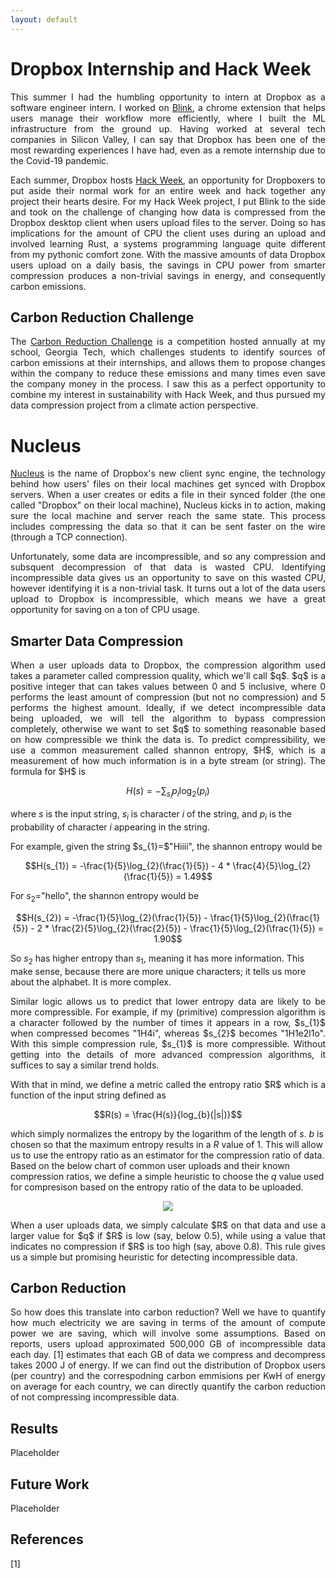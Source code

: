 ```yaml
---
layout: default
---
```


# Dropbox Internship and Hack Week

<p align="justify">
This summer I had the humbling opportunity to intern at Dropbox as a software engineer intern. I worked on <a href="https://www.blinkapp.io/" target="_blank">Blink</a>, a chrome extension that helps users manage their workflow more efficiently, where I built the ML infrastructure from the ground up. Having worked at several tech companies in Silicon Valley, I can say that Dropbox has been one of the most rewarding experiences I have had, even as a remote internship due to the Covid-19 pandemic.
</p>

<p align="justify">
Each summer, Dropbox hosts <a href="https://blog.dropbox.com/topics/inside-dbx/be-a-force-for-change--hack-week-2019" target="_blank">Hack Week</a>, an opportunity for Dropboxers to put aside their normal work for an entire week and hack together any project their hearts desire. For my Hack Week project, I put Blink to the side and took on the challenge of changing how data is compressed from the Dropbox desktop client when users upload files to the server. Doing so has implications for the amount of CPU the client uses during an upload and involved learning Rust, a systems programming language quite different from my pythonic comfort zone. With the massive amounts of data Dropbox users upload on a daily basis, the savings in CPU power from smarter compression produces a non-trivial savings in energy, and consequently carbon emissions.
</p>


## Carbon Reduction Challenge

<p align="justify">
The <a href="https://www.carbonreductionchallenge.org/" target="_blank">Carbon Reduction Challenge</a> is a competition hosted annually at my school, Georgia Tech, which challenges students to identify sources of carbon emissions at their internships, and allows them to propose changes within the company to reduce these emissions and many times even save the company money in the process. I saw this as a perfect opportunity to combine my interest in sustainability with Hack Week, and thus pursued my data compression project from a climate action perspective.
</p>


# Nucleus

<p align="justify">
<a href="https://dropbox.tech/infrastructure/rewriting-the-heart-of-our-sync-engine" target="_blank">Nucleus</a> is the name of Dropbox's new client sync engine, the technology behind how users' files on their local machines get synced with Dropbox servers. When a user creates or edits a file in their synced folder (the one called "Dropbox" on their local machine), Nucleus kicks in to action, making sure the local machine and server reach the same state. This process includes compressing the data so that it can be sent faster on the wire (through a TCP connection).
</p>

<p align="justify">
Unfortunately, some data are incompressible, and so any compression and subsquent decompression of that data is wasted CPU. Identifying incompressible data gives us an opportunity to save on this wasted CPU, however identifying it is a non-trivial task. It turns out a lot of the data users upload to Dropbox is incompressible, which means we have a great opportunity for saving on a ton of CPU usage.
</p>

## Smarter Data Compression

<p align="justify">
When a user uploads data to Dropbox, the compression algorithm used takes a parameter called compression quality, which we'll call $q$. $q$ is a positive integer that can takes values between 0 and 5 inclusive, where 0 performs the least amount of compression (but not no compression) and 5 performs the highest amount. Ideally, if we detect incompressible data being uploaded, we will tell the algorithm to bypass compression completely, otherwise we want to set $q$ to something reasonable based on how compressible we think the data is. To predict compressibility, we use a common measurement called shannon entropy, $H$, which is a measurement of how much information is in a byte stream (or string). The formula for $H$ is

$$H(s) = -\sum_{s_{i}} p_{i}\log_{2}(p_{i})$$

where $s$ is the input string, $s_{i}$ is character $i$ of the string, and $p_{i}$ is the probability of character $i$ appearing in the string.
</p>

<p align="justify">
For example, given the string $s_{1}=$"Hiiii", the shannon entropy would be

$$H(s_{1}) = -\frac{1}{5}\log_{2}(\frac{1}{5}) - 4 * \frac{4}{5}\log_{2}(\frac{1}{5}) = 1.49$$

For $s_{2}=$"hello", the shannon entropy would be

$$H(s_{2}) = -\frac{1}{5}\log_{2}(\frac{1}{5}) - \frac{1}{5}\log_{2}(\frac{1}{5}) - 2 * \frac{2}{5}\log_{2}(\frac{2}{5}) - \frac{1}{5}\log_{2}(\frac{1}{5}) = 1.90$$

So $s_{2}$ has higher entropy than $s_{1}$, meaning it has more information. This make sense, because there are more unique characters; it tells us more about the alphabet. It is more complex.
</p>

<p align="justify">
Similar logic allows us to predict that lower entropy data are likely to be more compressible. For example, if my (primitive) compression algorithm is a character followed by the number of times it appears in a row, $s_{1}$ when compressed becomes "1H4i", whereas $s_{2}$ becomes "1H1e2l1o". With this simple compression rule, $s_{1}$ is more compressible. Without getting into the details of more advanced compression algorithms, it suffices to say a similar trend holds.
</p>

<p align="justify">
With that in mind, we define a metric called the entropy ratio $R$ which is a function of the input string defined as

$$R(s) = \frac{H(s)}{log_{b}(|s|)}$$

which simply normalizes the entropy by the logarithm of the length of $s$. $b$ is chosen so that the maximum entropy results in a $R$ value of 1. This will allow us to use the entropy ratio as an estimator for the compression ratio of data. Based on the below chart of common user uploads and their known compression ratios, we define a simple heuristic to choose the $q$ value used for compresison based on the entropy ratio of the data to be uploaded.
</p>

<center>
  <div class="col-lg-8 col-md-8 col-sm-12 col-xs-12">
    <img class="rounded mx-auto d-block" src="{{ site.baseurl }}/assets/img/compression-ratio.png">
  </div>
</center>

<p align="justify">
When a user uploads data, we simply calculate $R$ on that data and use a larger value for $q$ if $R$ is low (say, below 0.5), while using a value that indicates no compression if $R$ is too high (say, above 0.8). This rule gives us a simple but promising heuristic for detecting incompressible data.
</p>

## Carbon Reduction

<p align="justify">
So how does this translate into carbon reduction? Well we have to quantify how much electricity we are saving in terms of the amount of compute power we are saving, which will involve some assumptions. Based on reports, users upload approximated 500,000 GB of incompressible data each day. [1] estimates that each GB of data we compress and decompress takes 2000 J of energy. If we can find out the distribution of Dropbox users (per country) and the correspodning carbon emmisions per KwH of energy on average for each country, we can directly quantify the carbon reduction of not compressing incompressible data.
</p>

## Results

<p align="justify">
Placeholder
</p>

## Future Work

<p align="justify">
Placeholder
</p>

## References

[1]

